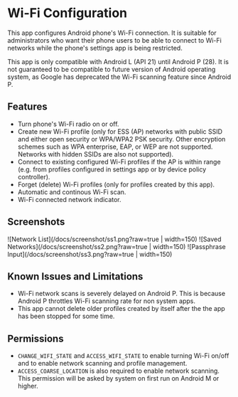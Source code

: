 # Wi-Fi Configuration
This app configures Android phone's Wi-Fi connection. It is suitable for administrators who want their phone users to be able to connect to Wi-Fi networks while the phone's settings app is being restricted. 

This app is only compatible with Android L (API 21) until Android P (28). It is not guaranteed to be compatible to future version of Android operating system, as Google has deprecated the Wi-Fi scanning feature since Android P.

## Features
* Turn phone's Wi-Fi radio on or off.
* Create new Wi-Fi profile (only for ESS (AP) networks with public SSID and either open security or WPA/WPA2 PSK security. Other encryption schemes such as WPA enterprise, EAP, or WEP are not supported. Networks with hidden SSIDs are also not supported).
* Connect to existing configured Wi-Fi profiles if the AP is within range (e.g. from profiles configured in settings app or by device policy controller).
* Forget (delete) Wi-Fi profiles (only for profiles created by this app).
* Automatic and continous Wi-Fi scan.
* Wi-Fi connected network indicator.

## Screenshots
![Network List](/docs/screenshot/ss1.png?raw=true | width=150)
![Saved Networks](/docs/screenshot/ss2.png?raw=true | width=150)
![Passphrase Input](/docs/screenshot/ss3.png?raw=true | width=150)

## Known Issues and Limitations
* Wi-Fi network scans is severely delayed on Android P. This is because Android P throttles Wi-Fi scanning rate for non system apps.
* This app cannot delete older profiles created by itself after the the app has been stopped for some time.

## Permissions
* `CHANGE_WIFI_STATE` and `ACCESS_WIFI_STATE` to enable turning Wi-Fi on/off and to enable network scanning and profile management.
* `ACCESS_COARSE_LOCATION` is also required to enable network scanning. This permission will be asked by system on first run on Android M or higher.